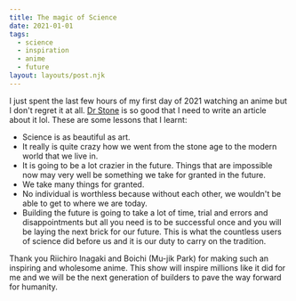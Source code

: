 ```yaml
---
title: The magic of Science
date: 2021-01-01
tags:
  - science
  - inspiration
  - anime
  - future
layout: layouts/post.njk
---
```


I just spent the last few hours of my first day of 2021 watching an anime but I don't regret it at all. [Dr Stone](https://myanimelist.net/anime/38691/Dr_Stone) is so good that I need to write an article about it lol. These are some lessons that I learnt:

- Science is as beautiful as art.
- It really is quite crazy how we went from the stone age to the modern world that we live in.
- It is going to be a lot crazier in the future. Things that are impossible now may very well be something we take for granted in the future.
- We take many things for granted.
- No individual is worthless because without each other, we wouldn't be able to get to where we are today.
- Building the future is going to take a lot of time, trial and errors and disappointments but all you need is to be successful once and you will be laying the next brick for our future. This is what the countless users of science did before us and it is our duty to carry on the tradition.

Thank you Riichiro Inagaki and Boichi (Mu-jik Park) for making such an inspiring and wholesome anime. This show will inspire millions like it did for me and we will be the next generation of builders to pave the way forward for humanity. 